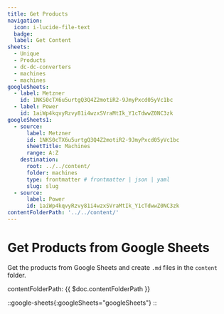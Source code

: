 ```yaml
---
title: Get Products
navigation:
  icon: i-lucide-file-text
  badge:
  label: Get Content
sheets:
  - Unique
  - Products
  - dc-dc-converters
  - machines
  - machines
googleSheets:
  - label: Metzner
    id: 1NKS0cTX6u5urtgQ3Q4Z2motiR2-9JmyPxcd05yVc1bc
  - label: Power
    id: 1aiWp4kqvyRzvy81i4wzxSVraMtIk_Y1cTdwwZ0NC3zk
googleSheets1:
  - source:
      label: Metzner
      id: 1NKS0cTX6u5urtgQ3Q4Z2motiR2-9JmyPxcd05yVc1bc
      sheetTitle: Machines
      range: A:Z
    destination: 
      root: ../../content/ 
      folder: machines
      type: frontmatter # frontmatter | json | yaml
      slug: slug
  - source:
      label: Power
      id: 1aiWp4kqvyRzvy81i4wzxSVraMtIk_Y1cTdwwZ0NC3zk
contentFolderPath: '../../content/'
---
```


# Get Products from Google Sheets

Get the products from Google Sheets and create `.md` files in the `content` folder.

contentFolderPath: <ProseCode>{{ $doc.contentFolderPath }}</ProseCode>

::google-sheets{:googleSheets="googleSheets"}
::